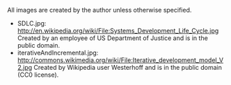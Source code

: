 All images are created by the author unless otherwise specified.

* SDLC.jpg: http://en.wikipedia.org/wiki/File:Systems_Development_Life_Cycle.jpg
   Created by an employee of US Department of Justice and is in the public domain.
* iterativeAndIncremental.jpg: http://commons.wikimedia.org/wiki/File:Iterative_development_model_V2.jpg
   Created by Wikipedia user Westerhoff and is in the public domain (CC0 license).